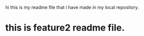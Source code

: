 hi this is my readme file that i have made in my local repository.
<h1>this is feature2 readme file.</h1>